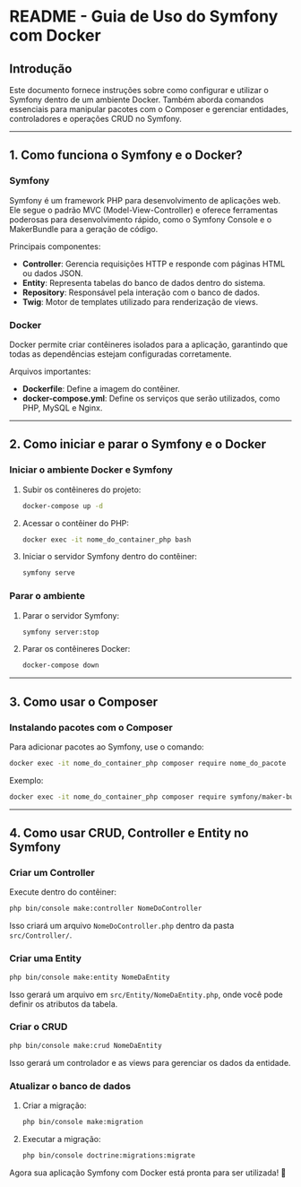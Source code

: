 # README - Guia de Uso do Symfony com Docker

## Introdução
Este documento fornece instruções sobre como configurar e utilizar o Symfony dentro de um ambiente Docker. Também aborda comandos essenciais para manipular pacotes com o Composer e gerenciar entidades, controladores e operações CRUD no Symfony.

---

## 1. Como funciona o Symfony e o Docker?

### Symfony
Symfony é um framework PHP para desenvolvimento de aplicações web. Ele segue o padrão MVC (Model-View-Controller) e oferece ferramentas poderosas para desenvolvimento rápido, como o Symfony Console e o MakerBundle para a geração de código.

Principais componentes:
- **Controller**: Gerencia requisições HTTP e responde com páginas HTML ou dados JSON.
- **Entity**: Representa tabelas do banco de dados dentro do sistema.
- **Repository**: Responsável pela interação com o banco de dados.
- **Twig**: Motor de templates utilizado para renderização de views.

### Docker
Docker permite criar contêineres isolados para a aplicação, garantindo que todas as dependências estejam configuradas corretamente.

Arquivos importantes:
- **Dockerfile**: Define a imagem do contêiner.
- **docker-compose.yml**: Define os serviços que serão utilizados, como PHP, MySQL e Nginx.

---

## 2. Como iniciar e parar o Symfony e o Docker

### Iniciar o ambiente Docker e Symfony
1. Subir os contêineres do projeto:
   ```sh
   docker-compose up -d
   ```
2. Acessar o contêiner do PHP:
   ```sh
   docker exec -it nome_do_container_php bash
   ```
3. Iniciar o servidor Symfony dentro do contêiner:
   ```sh
   symfony serve
   ```

### Parar o ambiente
1. Parar o servidor Symfony:
   ```sh
   symfony server:stop
   ```
2. Parar os contêineres Docker:
   ```sh
   docker-compose down
   ```

---

## 3. Como usar o Composer

### Instalando pacotes com o Composer
Para adicionar pacotes ao Symfony, use o comando:
```sh
docker exec -it nome_do_container_php composer require nome_do_pacote
```
Exemplo:
```sh
docker exec -it nome_do_container_php composer require symfony/maker-bundle --dev
```

---

## 4. Como usar CRUD, Controller e Entity no Symfony

### Criar um Controller
Execute dentro do contêiner:
```sh
php bin/console make:controller NomeDoController
```
Isso criará um arquivo `NomeDoController.php` dentro da pasta `src/Controller/`.

### Criar uma Entity
```sh
php bin/console make:entity NomeDaEntity
```
Isso gerará um arquivo em `src/Entity/NomeDaEntity.php`, onde você pode definir os atributos da tabela.

### Criar o CRUD
```sh
php bin/console make:crud NomeDaEntity
```
Isso gerará um controlador e as views para gerenciar os dados da entidade.

### Atualizar o banco de dados
1. Criar a migração:
   ```sh
   php bin/console make:migration
   ```
2. Executar a migração:
   ```sh
   php bin/console doctrine:migrations:migrate
   ```

Agora sua aplicação Symfony com Docker está pronta para ser utilizada! 🚀

